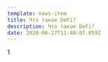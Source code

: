 ```yaml
---
template: news-item
title: Что такое DeFi?
description: Что такое DeFi?
date: 2020-06-27T11:48:07.059Z
---
```

1
